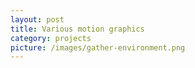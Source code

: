 ```yaml
---
layout: post
title: Various motion graphics
category: projects
picture: /images/gather-environment.png
---
```

